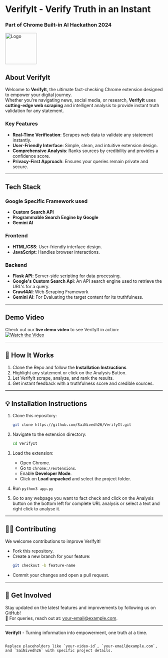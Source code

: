 

# VerifyIt - Verify Truth in an Instant 

<h3>Part of Chrome Built-in AI Hackathon 2024</h3>
<div style="display: flex; align-items: center; justify-content: space-between;">
    <a href = https://github.com/thespectacular314/VerifyIt---Chrome-Extension/><img src="https://github.com/user-attachments/assets/66344982-f429-423c-8b8f-31d384d0b9ea" alt="Logo" height="100"></a>
</div>

## **About VerifyIt**
Welcome to **VerifyIt**, the ultimate fact-checking Chrome extension designed to empower your digital journey.  
Whether you're navigating news, social media, or research, **VerifyIt** uses **cutting-edge web scraping** and intelligent analysis to provide instant truth validation for any statement.

### **Key Features**
- **Real-Time Verification**: Scrapes web data to validate any statement instantly.  
- **User-Friendly Interface**: Simple, clean, and intuitive extension design.  
- **Comprehensive Analysis**: Ranks sources by credibility and provides a confidence score.  
- **Privacy-First Approach**: Ensures your queries remain private and secure.

---

## **Tech Stack**
### **Google Specific Framework used**
- **Custom Search API**
- **Programmable Search Engine by Google**
- **Gemini AI**
  
### **Frontend**
- **HTML/CSS**: User-friendly interface design.
- **JavaScript**: Handles browser interactions.

### **Backend**
- **Flask API**: Server-side scripting for data processing.
- **Google's Custom Search Api**: An API search engine used to retrieve the URL's for a query.
- **Crawl4AI**: Web Scraping Framework
- **Gemini AI**: For Evaluating the target content for its truthfulness.
---

## **Demo Video**
Check out our **live demo video** to see VerifyIt in action:  
[![Watch the Video](https://img.youtube.com/vi/your-video-id/hqdefault.jpg)](https://www.youtube.com/watch?v=your-video-id)  

<!--<iframe width="560" height="315" src="https://www.youtube.com/embed/g_NnTCLrM20?si=DVZO3Xl1CdD5627p&amp;controls=0&amp;start=3" title="YouTube video player" frameborder="0" allow="accelerometer; autoplay; clipboard-write; encrypted-media; gyroscope; picture-in-picture; web-share" referrerpolicy="strict-origin-when-cross-origin" allowfullscreen></iframe>-->

---

## 🧩 **How It Works**
1. Clone the Repo and follow the **Installation Instructions**
2. Highlight any statement or click on the Analysis Button.
3. Let VerifyIt scrape, analyze, and rank the results.
4. Get instant feedback with a truthfulness score and credible sources.

---

## 💡 **Installation Instructions**
1. Clone this repository:  
   ```bash
   git clone https://github.com/SaiNivedh26/VerifyIt.git

2. Navigate to the extension directory:  
   ```bash
   cd VerifyIt
   ```
3. Load the extension:
   - Open Chrome.
   - Go to `chrome://extensions`.
   - Enable **Developer Mode**.
   - Click on **Load unpacked** and select the project folder.

4. Run ```python3 app.py```
5. Go to any webpage you want to fact check and click on the Analysis button on the bottom left for complete URL analysis or select a text and right click to analyse it.

---

## 🧑‍💻 **Contributing**
We welcome contributions to improve VerifyIt!  
- Fork this repository.
- Create a new branch for your feature:  
  ```bash
  git checkout -b feature-name
  ```
- Commit your changes and open a pull request.

---

## 🌟 **Get Involved**
Stay updated on the latest features and improvements by following us on GitHub!  
📧 For queries, reach out at: your-email@example.com.

---

**VerifyIt** - Turning information into empowerment, one truth at a time.  
```

Replace placeholders like `your-video-id`, `your-email@example.com`, and `SaiNivedh26` with specific project details.

